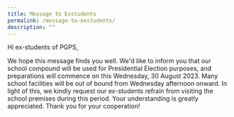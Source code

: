 ```yaml
---
title: Message to Exstudents
permalink: /message-to-exstudents/
description: ""
---
```

Hi ex-students of PGPS,

We hope this message finds you well. We'd like to inform you that our school compound will be used for Presidential Election purposes, and preparations will commence on this Wednesday, 30 August 2023. Many school facilities will be out of bound from Wednesday afternoon onward. In light of this, we kindly request our ex-students refrain from visiting the school premises during this period. Your understanding is greatly appreciated. Thank you for your cooperation!